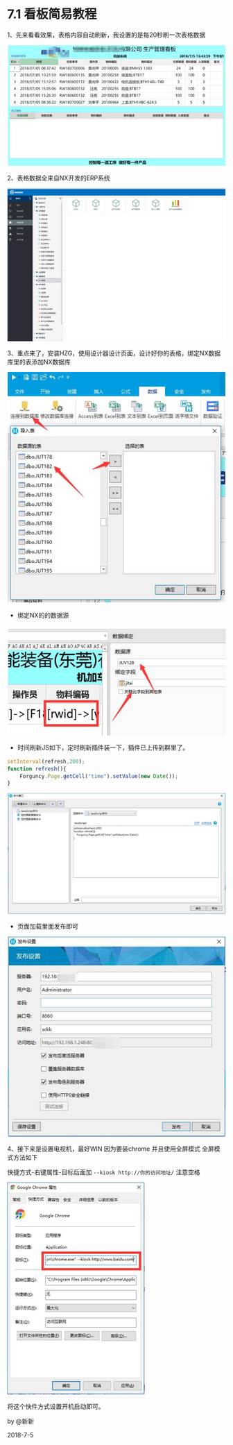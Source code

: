# 7.1 看板简易教程

1、先来看看效果，表格内容自动刷新，我设置的是每20秒刷一次表格数据

![](../img/7.1.1.jpg)

2、表格数据全来自NX开发的ERP系统

![](../img/7.1.2.jpg)

3、重点来了，安装HZG，使用设计器设计页面，设计好你的表格，绑定NX数据库里的表添加NX数据库

![](../img/7.1.3.jpg)

* 绑定NX的的数据源

![](../img/7.1.4.jpg)

* 时间刷新JS如下，定时刷新插件装一下，插件已上传到群里了。

```javascript
setInterval(refresh,200);
function refresh(){
    Forguncy.Page.getCell("time").setValue(new Date());
}
```

![](../img/7.1.5.jpg)

* 页面加载里面发布即可

![](../img/7.1.6.jpg)

4、接下来是设置电视机，最好WIN  因为要装chrome  并且使用全屏模式
全屏模式方法如下

快捷方式-右键属性-目标后面加  `--kiosk http://你的访问地址/`   注意空格

![](../img/7.1.7.jpg)

将这个快件方式设置开机启动即可。

by @新新

2018-7-5